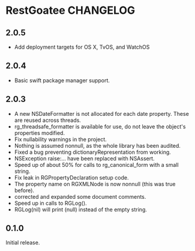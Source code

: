 # RestGoatee CHANGELOG

## 2.0.5
- Add deployment targets for OS X, TvOS, and WatchOS

## 2.0.4
- Basic swift package manager support.

## 2.0.3
- A new NSDateFormatter is not allocated for each date property.  These are reused across threads.
- rg_threadsafe_formatter is available for use, do not leave the object's properties modified.
- Fix nullability warnings in the project.
- Nothing is assumed nonnull, as the whole library has been audited.
- Fixed a bug preventing dictionaryRepresentation from working.
- NSException raise:... have been replaced with NSAssert.
- Speed up of about 50% for calls to rg_canonical_form with a small string.
- Fix leak in RGPropertyDeclaration setup code.
- The property name on RGXMLNode is now nonnull (this was true before).
- corrected and expanded some document comments.
- Speed up in calls to RGLog().
- RGLog(nil) will print (null) instead of the empty string.

## 0.1.0

Initial release.

